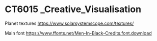 # CT6015 _Creative_Visualisation
 
 Planet textures
https://www.solarsystemscope.com/textures/

Main font
https://www.ffonts.net/Men-In-Black-Credits.font.download